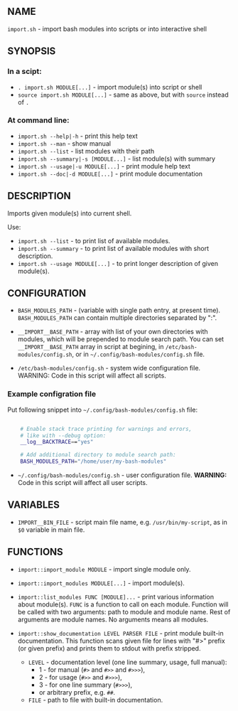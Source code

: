 ## NAME

`import.sh` - import bash modules into scripts or into interactive shell

## SYNOPSIS

### In a scipt:

* `. import.sh MODULE[...]`      - import module(s) into script or shell
* `source import.sh MODULE[...]` - same as above, but with `source` instead of `.`


### At command line:

* `import.sh --help|-h`                - print this help text
* `import.sh --man`                    - show manual
* `import.sh --list`                   - list modules with their path
* `import.sh --summary|-s [MODULE...]` - list module(s) with summary
* `import.sh --usage|-u MODULE[...]`   - print module help text
* `import.sh --doc|-d MODULE[...]`     - print module documentation

## DESCRIPTION

Imports given module(s) into current shell.

Use:

* `import.sh --list` - to print list of available modules.
* `import.sh --summary` - to print list of available modules with short description.
* `import.sh --usage MODULE[...]` - to print longer description of given module(s).

## CONFIGURATION

* `BASH_MODULES_PATH` - (variable with single path entry, at present time).
`BASH_MODULES_PATH` can contain multiple directories separated by ":".

* `__IMPORT__BASE_PATH` - array with list of your own directories with modules,
which will be prepended to module search path. You can set `__IMPORT__BASE_PATH` array in
script at begining, in `/etc/bash-modules/config.sh`, or in `~/.config/bash-modules/config.sh` file.

* `/etc/bash-modules/config.sh` - system wide configuration file.
WARNING: Code in this script will affect all scripts.

### Example configration file

Put following snippet into `~/.config/bash-modules/config.sh` file:

```bash

    # Enable stack trace printing for warnings and errors,
    # like with --debug option:
    __log__BACKTRACE=="yes"

    # Add additional directory to module search path:
    BASH_MODULES_PATH="/home/user/my-bash-modules"

```

* `~/.config/bash-modules/config.sh` - user configuration file.
**WARNING:** Code in this script will affect all user scripts.

## VARIABLES

* `IMPORT__BIN_FILE` -  script main file name, e.g. `/usr/bin/my-script`, as in `$0` variable in main file.

## FUNCTIONS

* `import::import_module MODULE` - import single module only.

* `import::import_modules MODULE[...]` - import module(s).

* `import::list_modules FUNC [MODULE]...` - print various information about module(s).
`FUNC` is a function to call on each module. Function will be called with two arguments:
path to module and module name.
Rest of arguments are module names. No arguments means all modules.

* `import::show_documentation LEVEL PARSER FILE` - print module built-in documentation.
This function scans given file for lines with "#>" prefix (or given prefix) and prints them to stdout with prefix stripped.
  * `LEVEL` - documentation level (one line summary, usage, full manual):
     - 1 - for manual (`#>` and `#>>` and `#>>>`),
     - 2 - for usage (`#>>` and `#>>>`),
     - 3 - for one line summary (`#>>>`),
     - or arbitrary prefix, e.g. `##`.
  * `FILE` - path to file with built-in documentation.
